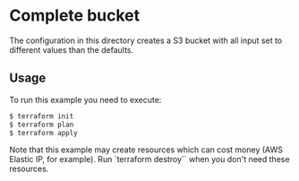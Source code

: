 # Complete bucket

The configuration in this directory creates a S3 bucket with all input set to different values
than the defaults.

## Usage

To run this example you need to execute:

```bash
$ terraform init
$ terraform plan
$ terraform apply
```

Note that this example may create resources which can cost money (AWS Elastic IP, for example).
Run `terraform destroy`` when you don't need these resources.

